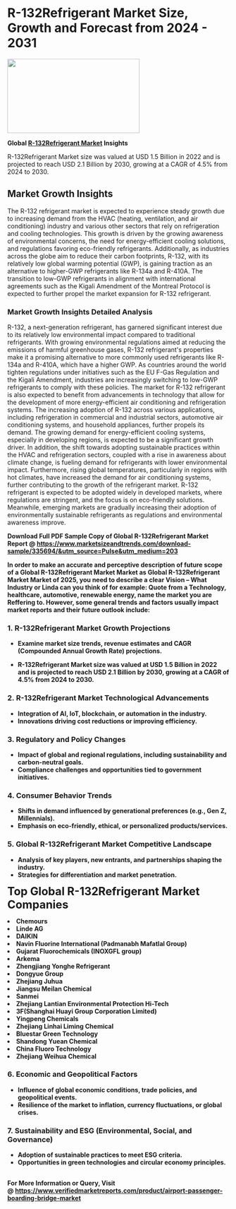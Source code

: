 <H1>R-132Refrigerant Market Size, Growth and Forecast from 2024 - 2031</H1><img class="aligncenter size-medium wp-image-584254" src="https://thirdeyenews.in/wp-content/uploads/2024/09/Global-Market-Research-300x168.jpeg" alt="" width="300" height="168" /><p><strong>Global&nbsp;<a href="https://www.marketsizeandtrends.com/download-sample/335694/&amp;utm_source=Pulse&amp;utm_medium=203">R-132Refrigerant Market</a> Insights</strong></p><p>R-132Refrigerant Market size was valued at USD 1.5 Billion in 2022 and is projected to reach USD 2.1 Billion by 2030, growing at a CAGR of 4.5% from 2024 to 2030.</p><p><h2>Market Growth Insights</h2> The R-132 refrigerant market is expected to experience steady growth due to increasing demand from the HVAC (heating, ventilation, and air conditioning) industry and various other sectors that rely on refrigeration and cooling technologies. This growth is driven by the growing awareness of environmental concerns, the need for energy-efficient cooling solutions, and regulations favoring eco-friendly refrigerants. Additionally, as industries across the globe aim to reduce their carbon footprints, R-132, with its relatively low global warming potential (GWP), is gaining traction as an alternative to higher-GWP refrigerants like R-134a and R-410A. The transition to low-GWP refrigerants in alignment with international agreements such as the Kigali Amendment of the Montreal Protocol is expected to further propel the market expansion for R-132 refrigerant. <p><strong></strong></p> <h3>Market Growth Insights Detailed Analysis</h3> R-132, a next-generation refrigerant, has garnered significant interest due to its relatively low environmental impact compared to traditional refrigerants. With growing environmental regulations aimed at reducing the emissions of harmful greenhouse gases, R-132 refrigerant's properties make it a promising alternative to more commonly used refrigerants like R-134a and R-410A, which have a higher GWP. As countries around the world tighten regulations under initiatives such as the EU F-Gas Regulation and the Kigali Amendment, industries are increasingly switching to low-GWP refrigerants to comply with these policies. The market for R-132 refrigerant is also expected to benefit from advancements in technology that allow for the development of more energy-efficient air conditioning and refrigeration systems. The increasing adoption of R-132 across various applications, including refrigeration in commercial and industrial sectors, automotive air conditioning systems, and household appliances, further propels its demand. The growing demand for energy-efficient cooling systems, especially in developing regions, is expected to be a significant growth driver. In addition, the shift towards adopting sustainable practices within the HVAC and refrigeration sectors, coupled with a rise in awareness about climate change, is fueling demand for refrigerants with lower environmental impact. Furthermore, rising global temperatures, particularly in regions with hot climates, have increased the demand for air conditioning systems, further contributing to the growth of the refrigerant market. R-132 refrigerant is expected to be adopted widely in developed markets, where regulations are stringent, and the focus is on eco-friendly solutions. Meanwhile, emerging markets are gradually increasing their adoption of environmentally sustainable refrigerants as regulations and environmental awareness improve. <p><strong></p><p><span class=""><strong>Download Full PDF Sample Copy of Global R-132Refrigerant Market Report</strong> @ <a href="https://www.marketsizeandtrends.com/download-sample/335694/&amp;utm_source=Pulse&amp;utm_medium=203" target="_blank">https://www.marketsizeandtrends.com/download-sample/335694/&amp;utm_source=Pulse&amp;utm_medium=203</a></span></p><p>In order to make an accurate and perceptive description of future scope of a Global&nbsp;R-132Refrigerant Market Market as Global&nbsp;R-132Refrigerant Market Market of 2025, you need to describe a clear Vision &ndash; What Industry or Linda can you think of for example: Quote from a Technology, healthcare, automotive, renewable energy, name the market you are Reffering to. However, some general trends and factors usually impact market reports and their future outlook include:</p><h3>1.&nbsp;<strong>R-132Refrigerant Market Growth Projections</strong></h3><ul><li>Examine market size trends, revenue estimates and CAGR (Compounded Annual Growth Rate) projections.</li><li><p>R-132Refrigerant Market size was valued at USD 1.5 Billion in 2022 and is projected to reach USD 2.1 Billion by 2030, growing at a CAGR of 4.5% from 2024 to 2030.</p></li></ul><h3>2.&nbsp;<strong>R-132Refrigerant Market Technological Advancements</strong></h3><ul><li>Integration of AI, IoT, blockchain, or automation in the industry.</li><li>Innovations driving cost reductions or improving efficiency.</li></ul><h3>3.&nbsp;<strong>Regulatory and Policy Changes</strong></h3><ul><li>Impact of global and regional regulations, including sustainability and carbon-neutral goals.</li><li>Compliance challenges and opportunities tied to government initiatives.</li></ul><h3>4.&nbsp;<strong>Consumer Behavior Trends</strong></h3><ul><li>Shifts in demand influenced by generational preferences (e.g., Gen Z, Millennials).</li><li>Emphasis on eco-friendly, ethical, or personalized products/services.</li></ul><h3>5.&nbsp;<strong>Global R-132Refrigerant Market Competitive Landscape</strong></h3><ul><li>Analysis of key players, new entrants, and partnerships shaping the industry.</li><li>Strategies for differentiation and market penetration.</li></ul><p data-pm-slice="1 1 []"><span style="color: inherit; font-family: inherit; font-size: 25px;">Top Global R-132Refrigerant Market Companies</span></p><div class="" data-test-id=""><p><li>Chemours</li><li> Linde AG</li><li> DAIKIN</li><li> Navin Fluorine International (Padmanabh Mafatlal Group)</li><li> Gujarat Fluorochemicals (INOXGFL group)</li><li> Arkema</li><li> Zhengjiang Yonghe Refrigerant</li><li> Dongyue Group</li><li> Zhejiang Juhua</li><li> Jiangsu Meilan Chemical</li><li> Sanmei</li><li> Zhejiang Lantian Environmental Protection Hi-Tech</li><li> 3F(Shanghai Huayi Group Corporation Limited)</li><li> Yingpeng Chemicals</li><li> Zhejiang Linhai Liming Chemical</li><li> Bluestar Green Technology</li><li> Shandong Yuean Chemical</li><li> China Fluoro Technology</li><li> Zhejiang Weihua Chemical</li></p></div><h3>6.&nbsp;<strong>Economic and Geopolitical Factors</strong></h3><ul><li>Influence of global economic conditions, trade policies, and geopolitical events.</li><li>Resilience of the market to inflation, currency fluctuations, or global crises.</li></ul><h3>7.&nbsp;<strong>Sustainability and ESG (Environmental, Social, and Governance)</strong></h3><ul><li>Adoption of sustainable practices to meet ESG criteria.</li><li>Opportunities in green technologies and circular economy principles.</li></ul><h2><strong style="font-size: 14px;">For More Information or Query, Visit @&nbsp;</strong><a style="background-color: #ffffff; font-size: 14px;" href="https://www.marketsizeandtrends.com/report/r-132refrigerant-market/" target="_blank">https://www.verifiedmarketreports.com/product/airport-passenger-boarding-bridge-market</a></h2>
